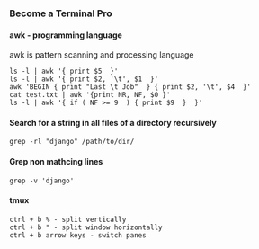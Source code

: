 ### Become a Terminal Pro ##

#### awk - programming language ###
awk is pattern scanning and processing language

    ls -l | awk '{ print $5  }'
    ls -l | awk '{ print $2, '\t', $1  }'
    awk 'BEGIN { print "Last \t Job"  } { print $2, '\t', $4  }'
    cat test.txt | awk '{print NR, NF, $0 }'
    ls -l | awk '{ if ( NF >= 9  ) { print $9  }  }'

#### Search for a string in all files of a directory recursively
    grep -rl "django" /path/to/dir/
    
#### Grep non mathcing lines
    grep -v 'django'   
    
#### tmux 
    ctrl + b % - split vertically
    ctrl + b " - split window horizontally
    ctrl + b arrow keys - switch panes

